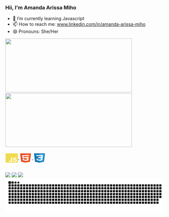 ### Hii, I'm Amanda Arissa Miho

- 🌱 I’m currently learning Javascript
- 📫 How to reach me: www.linkedin.com/in/amanda-arissa-miho
- 😄 Pronouns: She/Her

<div>
  <a href="https://github.com/amandamiho">
  <img width="400" height="170em" src="https://github-readme-stats.vercel.app/api?username=AmandaMiho&theme=omni&show_icons=true&include_all_commits=true&count_private=true">
  <img width="400" height="170em" src="https://github-readme-stats.vercel.app/api/top-langs/?username=AmandaMIho&layout=compact&langs_count=16&theme=omni"/>
</div>

<div style="display: inline_block"><br>
  <img align="center" alt="Rafa-Js" height="30" width="40" src="https://raw.githubusercontent.com/devicons/devicon/master/icons/javascript/javascript-plain.svg">
  <img align="center" alt="Rafa-HTML" height="30" width="40" src="https://raw.githubusercontent.com/devicons/devicon/master/icons/html5/html5-original.svg">
  <img align="center" alt="Rafa-CSS" height="30" width="40" src="https://raw.githubusercontent.com/devicons/devicon/master/icons/css3/css3-original.svg">
</div>

 ##

 
 
<div> 
  <a href="https://www.youtube.com/@Mi1Ho/UC_-uuuZbY0AAt9CViNzvc-Q" target="_blank"><img src="https://img.shields.io/badge/YouTube-FF0000?style=for-the-badge&logo=youtube&logoColor=white" target="_blank"></a>
  <a href="https://instagram.com/amanda.ariss" target="_blank"><img src="https://img.shields.io/badge/-Instagram-%23E4405F?style=for-the-badge&logo=instagram&logoColor=white" target="_blank"></a>
  <a href="https://www.linkedin.com/in/amanda-arissa-mizutani-horigoshi-13a8042aa/)" target="_blank"><img src="https://img.shields.io/badge/-LinkedIn-%230077B5?style=for-the-badge&logo=linkedin&logoColor=white" target="_blank"></a> 

  
<picture>
  <source media="(prefers-color-scheme: dark)" srcset="https://raw.githubusercontent.com/amandamiho/amandamiho/output/github-contribution-grid-snake-dark.svg">
  <source media="(prefers-color-scheme: light)" srcset="https://raw.githubusercontent.com/amandamiho/amandamiho/output/github-contribution-grid-snake.svg">
  <img alt="github contribution grid snake animation" src="https://raw.githubusercontent.com/amandamiho/amandamiho/output/github-contribution-grid-snake.svg">
</picture>

</div>



